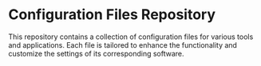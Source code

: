 # Configuration Files Repository

This repository contains a collection of configuration files for various tools and applications. Each file is tailored
to enhance the functionality and customize the settings of its corresponding software. 
